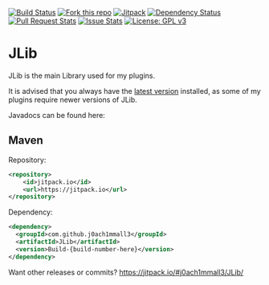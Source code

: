 [![Build Status](https://travis-ci.org/j0ach1mmall3/JLib.svg?branch=master)](https://travis-ci.org/j0ach1mmall3/JLib)
[![Fork this repo](http://githubbadges.com/fork.svg?user=j0ach1mmall3&repo=JLib&style=flat)](https://github.com/j0ach1mmall3/JLib/fork)
[![Jitpack](https://jitpack.io/v/j0ach1mmall3/JLib.svg)](https://jitpack.io/#j0ach1mmall3/JLib)
[![Dependency Status](https://www.versioneye.com/user/projects/56f6d68435630e003e0a8812/badge.svg?style=classic)](https://www.versioneye.com/user/projects/56f6d68435630e003e0a8812)
[![Pull Request Stats](http://issuestats.com/github/j0ach1mmall3/JLib/badge/pr?style=flat)](http://issuestats.com/github/j0ach1mmall3/JLib)
[![Issue Stats](http://issuestats.com/github/j0ach1mmall3/JLib/badge/issue?style=flat)](http://issuestats.com/github/j0ach1mmall3/JLib)
[![License: GPL v3](https://img.shields.io/badge/License-GPL%20v3-blue.svg?style=flat)](http://www.gnu.org/licenses/gpl-3.0)

# JLib
JLib is the main Library used for my plugins.

It is advised that you always have the [latest version](https://github.com/j0ach1mmall3/JLib/releases/latest) installed, as some of my plugins require newer versions of JLib.

Javadocs can be found here: 

## Maven
Repository:
```xml
<repository>
	<id>jitpack.io</id>
	<url>https://jitpack.io</url>
</repository>
```

Dependency:
```xml
<dependency>
  <groupId>com.github.j0ach1mmall3</groupId>
  <artifactId>JLib</artifactId>
  <version>Build-{build-number-here}</version>
</dependency>
```

Want other releases or commits? https://jitpack.io/#j0ach1mmall3/JLib/
